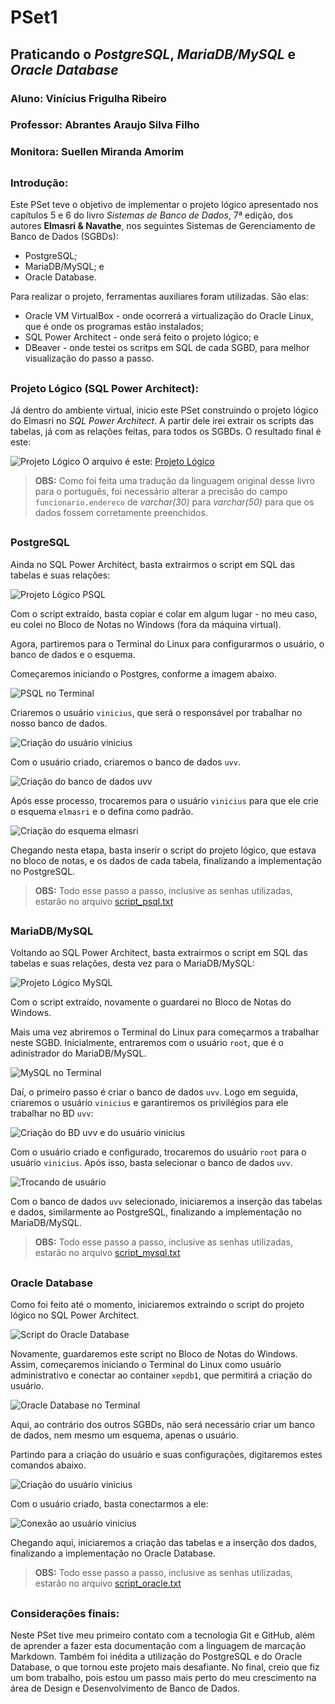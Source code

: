 # PSet1
## Praticando o *PostgreSQL*, *MariaDB/MySQL* e *Oracle Database*

### Aluno: Vinícius Frigulha Ribeiro
### Professor: Abrantes Araujo Silva Filho
### Monitora: Suellen Miranda Amorim

##

### Introdução:

Este PSet teve o objetivo de implementar o projeto lógico apresentado nos capítulos 5 e 6 do livro _Sistemas de Banco de Dados_, 7ª edição, dos autores **Elmasri & Navathe**, nos seguintes Sistemas de Gerenciamento de Banco de Dados (SGBDs):
* PostgreSQL; 
* MariaDB/MySQL; e
* Oracle Database.

Para realizar o projeto, ferramentas auxiliares foram utilizadas. São elas: 
* Oracle VM VirtualBox - onde ocorrerá a virtualização do Oracle Linux, que é onde os programas estão instalados;
* SQL Power Architect - onde será feito o projeto lógico; e
* DBeaver - onde testei os scritps em SQL de cada SGBD, para melhor visualização do passo a passo.

##

### Projeto Lógico (SQL Power Architect):

Já dentro do ambiente virtual, inicio este PSet construindo o projeto lógico do Elmasri no *SQL Power Architect*. A partir dele irei extrair os scripts das tabelas, já com as relações feitas, para todos os SGBDs. O resultado final é este:

![Projeto Lógico](https://github.com/vinifrigulha/uvv_bd_1_cc1m/blob/main/pset1/imagens/elmasri_sqlpa.PNG "Projeto Lógico - Elmasri")
O arquivo é este: [Projeto Lógico](https://github.com/vinifrigulha/uvv_bd_1_cc1m/blob/main/pset1/elmasri.architect) 

>**OBS:** Como foi feita uma tradução da linguagem original desse livro para o português, foi necessário alterar a precisão do campo `funcionario.endereco` de *varchar(30)* para *varchar(50)* para que os dados fossem corretamente preenchidos.

##

### PostgreSQL

Ainda no SQL Power Architect, basta extrairmos o script em SQL das tabelas e suas relações:

![Projeto Lógico PSQL](https://github.com/vinifrigulha/uvv_bd_1_cc1m/blob/main/pset1/imagens/PostgreSQL/psql-sqlpa.PNG "SQL do Projeto Lógico")

Com o script extraído, basta copiar e colar em algum lugar - no meu caso, eu colei no Bloco de Notas no Windows (fora da máquina virtual).

Agora, partiremos para o Terminal do Linux para configurarmos o usuário, o banco de dados e o esquema.

Começaremos iniciando o Postgres, conforme a imagem abaixo.

![PSQL no Terminal](https://github.com/vinifrigulha/uvv_bd_1_cc1m/blob/main/pset1/imagens/PostgreSQL/1-psql.PNG "PSQL no Terminal")

Criaremos o usuário `vinicius`, que será o responsável por trabalhar no nosso banco de dados.

![Criação do usuário vinicius](https://github.com/vinifrigulha/uvv_bd_1_cc1m/blob/main/pset1/imagens/PostgreSQL/2-psql.PNG "Criação do usuário vinicius")

Com o usuário criado, criaremos o banco de dados `uvv`.

![Criação do banco de dados uvv](https://github.com/vinifrigulha/uvv_bd_1_cc1m/blob/main/pset1/imagens/PostgreSQL/3-psql.PNG "Criação do Banco de Dados uvv")

Após esse processo, trocaremos para o usuário `vinicius` para que ele crie o esquema `elmasri` e o defina como padrão. 

![Criação do esquema elmasri](https://github.com/vinifrigulha/uvv_bd_1_cc1m/blob/main/pset1/imagens/PostgreSQL/4-psql.PNG "Criação do esquema elmasri")

Chegando nesta etapa, basta inserir o script do projeto lógico, que estava no bloco de notas, e os dados de cada tabela, finalizando a implementação no PostgreSQL.

>**OBS:** Todo esse passo a passo, inclusive as senhas utilizadas, estarão no arquivo [script_psql.txt](https://github.com/vinifrigulha/uvv_bd_1_cc1m/blob/main/pset1/script_psql.txt)

##

### MariaDB/MySQL

Voltando ao SQL Power Architect, basta extrairmos o script em SQL das tabelas e suas relações, desta vez para o MariaDB/MySQL:

![Projeto Lógico MySQL](https://github.com/vinifrigulha/uvv_bd_1_cc1m/blob/main/pset1/imagens/MySQL/mysql-sqlpa.PNG "SQL do Projeto Lógico")

Com o script extraído, novamente o guardarei no Bloco de Notas do Windows.

Mais uma vez abriremos o Terminal do Linux para começarmos a trabalhar neste SGBD. 
Inicialmente, entraremos com o usuário `root`, que é o adinistrador do MariaDB/MySQL.

![MySQL no Terminal](https://github.com/vinifrigulha/uvv_bd_1_cc1m/blob/main/pset1/imagens/MySQL/1-mysql.PNG "MySQL no Terminal")

Daí, o primeiro passo é criar o banco de dados `uvv`. 
Logo em seguida, criaremos o usuário `vinicius` e garantiremos os privilégios para ele trabalhar no BD `uvv`:

![Criação do BD uvv e do usuário vinicius](https://github.com/vinifrigulha/uvv_bd_1_cc1m/blob/main/pset1/imagens/MySQL/2-mysql.png "Criação do BD uvv e do usuário vinicius")

Com o usuário criado e configurado, trocaremos do usuário `root` para o usuário `vinicius`.
Após isso, basta selecionar o banco de dados `uvv`.

![Trocando de usuário](https://github.com/vinifrigulha/uvv_bd_1_cc1m/blob/main/pset1/imagens/MySQL/3-mysql.png "Trocando de usuário")

Com o banco de dados `uvv` selecionado, iniciaremos a inserção das tabelas e dados, similarmente ao PostgreSQL, finalizando a implementação no MariaDB/MySQL.

>**OBS:** Todo esse passo a passo, inclusive as senhas utilizadas, estarão no arquivo [script_mysql.txt](https://github.com/vinifrigulha/uvv_bd_1_cc1m/blob/main/pset1/script_mysql.txt)

##

### Oracle Database

Como foi feito até o momento, iniciaremos extraindo o script do projeto lógico no SQL Power Architect.

![Script do Oracle Database](https://github.com/vinifrigulha/uvv_bd_1_cc1m/blob/main/pset1/imagens/Oracle/oracle-sqlpa.PNG "Script do Oracle Database")

Novamente, guardaremos este script no Bloco de Notas do Windows.
Assim, começaremos iniciando o Terminal do Linux como usuário administrativo e conectar ao container `xepdb1`, que permitirá a criação do usuário.

![Oracle Database no Terminal](https://github.com/vinifrigulha/uvv_bd_1_cc1m/blob/main/pset1/imagens/Oracle/1-oracle.PNG "Oracle Database no Terminal")

Aqui, ao contrário dos outros SGBDs, não será necessário criar um banco de dados, nem mesmo um esquema, apenas o usuário.

Partindo para a criação do usuário e suas configurações, digitaremos estes comandos abaixo.

![Criação do usuário vinicius](https://github.com/vinifrigulha/uvv_bd_1_cc1m/blob/main/pset1/imagens/Oracle/2-oracle.PNG "Criação do usuário vinicius")

Com o usuário criado, basta conectarmos a ele:

![Conexão ao usuário vinicius](https://github.com/vinifrigulha/uvv_bd_1_cc1m/blob/main/pset1/imagens/Oracle/3-oracle.PNG "Conexão ao usuário vinicius")

Chegando aqui, iniciaremos a criação das tabelas e a inserção dos dados, finalizando a implementação no Oracle Database.

>**OBS:** Todo esse passo a passo, inclusive as senhas utilizadas, estarão no arquivo [script_oracle.txt](https://github.com/vinifrigulha/uvv_bd_1_cc1m/blob/main/pset1/script_oracle.txt)

##

### Considerações finais: 
Neste PSet tive meu primeiro contato com a tecnologia Git e GitHub, além de aprender a fazer esta documentação com a linguagem de marcação Markdown.
Também foi inédita a utilização do PostgreSQL e do Oracle Database, o que tornou este projeto mais desafiante.
No final, creio que fiz um bom trabalho, pois estou um passo mais perto do meu crescimento na área de Design e Desenvolvimento de Banco de Dados.

